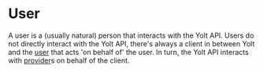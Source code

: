 # User

A user is a (usually natural) person that interacts with the Yolt API.
Users do not directly interact with the Yolt API, there's always a client in between Yolt and the [user](user.md) that acts 'on behalf of' the user.
In turn, the Yolt API interacts with [provider](provider.md)s on behalf of the client.

